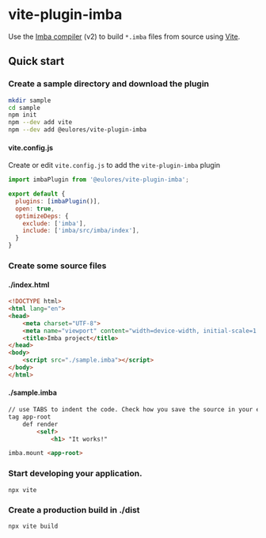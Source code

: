 # vite-plugin-imba

Use the [Imba compiler](https://v2.imba.io/) (v2) to build `*.imba` files from source using [Vite](https://github.com/vitejs/vite).

## Quick start

### Create a sample directory and download the plugin

```sh
mkdir sample
cd sample
npm init
npm --dev add vite
npm --dev add @eulores/vite-plugin-imba
```

#### vite.config.js

Create or edit `vite.config.js` to add the `vite-plugin-imba` plugin

```js
import imbaPlugin from '@eulores/vite-plugin-imba';

export default {
  plugins: [imbaPlugin()],
  open: true,
  optimizeDeps: {
    exclude: ['imba'],
    include: ['imba/src/imba/index'],
  }
}
```

### Create some source files

#### ./index.html

```html
<!DOCTYPE html>
<html lang="en">
<head>
    <meta charset="UTF-8">
    <meta name="viewport" content="width=device-width, initial-scale=1.0">
    <title>Imba project</title>
</head>
<body>
    <script src="./sample.imba"></script>
</body>
</html>
```

#### ./sample.imba

```html
// use TABS to indent the code. Check how you save the source in your editor!
tag app-root
    def render
        <self>
            <h1> "It works!"

imba.mount <app-root>
```

### Start developing your application.

`npx vite`

### Create a production build in ./dist

`npx vite build`
